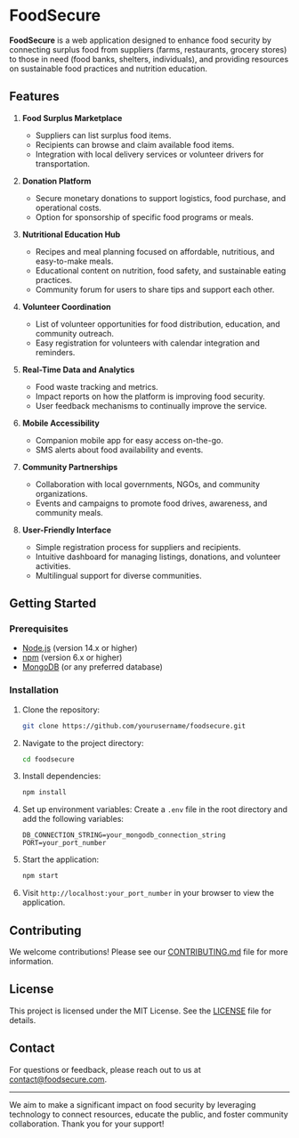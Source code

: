 # FoodSecure

**FoodSecure** is a web application designed to enhance food security by connecting surplus food from suppliers (farms, restaurants, grocery stores) to those in need (food banks, shelters, individuals), and providing resources on sustainable food practices and nutrition education.

## Features

1. **Food Surplus Marketplace**
   - Suppliers can list surplus food items.
   - Recipients can browse and claim available food items.
   - Integration with local delivery services or volunteer drivers for transportation.

2. **Donation Platform**
   - Secure monetary donations to support logistics, food purchase, and operational costs.
   - Option for sponsorship of specific food programs or meals.

3. **Nutritional Education Hub**
   - Recipes and meal planning focused on affordable, nutritious, and easy-to-make meals.
   - Educational content on nutrition, food safety, and sustainable eating practices.
   - Community forum for users to share tips and support each other.

4. **Volunteer Coordination**
   - List of volunteer opportunities for food distribution, education, and community outreach.
   - Easy registration for volunteers with calendar integration and reminders.

5. **Real-Time Data and Analytics**
   - Food waste tracking and metrics.
   - Impact reports on how the platform is improving food security.
   - User feedback mechanisms to continually improve the service.

6. **Mobile Accessibility**
   - Companion mobile app for easy access on-the-go.
   - SMS alerts about food availability and events.

7. **Community Partnerships**
   - Collaboration with local governments, NGOs, and community organizations.
   - Events and campaigns to promote food drives, awareness, and community meals.

8. **User-Friendly Interface**
   - Simple registration process for suppliers and recipients.
   - Intuitive dashboard for managing listings, donations, and volunteer activities.
   - Multilingual support for diverse communities.

## Getting Started

### Prerequisites

- [Node.js](https://nodejs.org/) (version 14.x or higher)
- [npm](https://www.npmjs.com/) (version 6.x or higher)
- [MongoDB](https://www.mongodb.com/) (or any preferred database)

### Installation

1. Clone the repository:
    ```bash
    git clone https://github.com/yourusername/foodsecure.git
    ```

2. Navigate to the project directory:
    ```bash
    cd foodsecure
    ```

3. Install dependencies:
    ```bash
    npm install
    ```

4. Set up environment variables:
    Create a `.env` file in the root directory and add the following variables:
    ```env
    DB_CONNECTION_STRING=your_mongodb_connection_string
    PORT=your_port_number
    ```

5. Start the application:
    ```bash
    npm start
    ```

6. Visit `http://localhost:your_port_number` in your browser to view the application.

## Contributing

We welcome contributions! Please see our [CONTRIBUTING.md](CONTRIBUTING.md) file for more information.

## License

This project is licensed under the MIT License. See the [LICENSE](LICENSE) file for details.

## Contact

For questions or feedback, please reach out to us at [contact@foodsecure.com](mailto:contact@foodsecure.com).

---

We aim to make a significant impact on food security by leveraging technology to connect resources, educate the public, and foster community collaboration. Thank you for your support!
